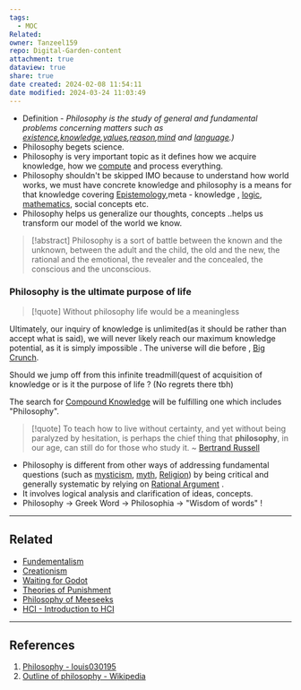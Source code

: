 ```yaml
---
tags:
  - MOC
Related: 
owner: Tanzeel159
repo: Digital-Garden-content
attachment: true
dataview: true
share: true
date created: 2024-02-08 11:54:11
date modified: 2024-03-24 11:03:49
---
```

- Definition -  *Philosophy is the study of general and fundamental problems concerning matters such as [existence](existence.md),[knowledge](knowledge.md),[values](values.md),[reason](reason.md),[mind](mind.md) and [language](language.md).)*
- Philosophy begets science.
- Philosophy is very important topic as it defines how we acquire knowledge, how we [compute](compute.md) and process everything.
- Philosophy shouldn't be skipped IMO because to understand how world works, we must have concrete knowledge and philosophy is a means for that knowledge covering [Epistemology](Epistemology.md),meta - knowledge , [logic](logic.md), [mathematics](mathematics.md), social concepts etc.
- Philosophy helps us generalize our thoughts, concepts ..helps us transform our model of the world we know.

> [!abstract] 
> Philosophy is a sort of battle between the known and the unknown, between the adult and the child, the old and the new, the rational and the emotional, the revealer and the concealed, the conscious and the unconscious.


### Philosophy is the ultimate purpose of life

> [!quote]
> Without philosophy life would be a meaningless

Ultimately, our inquiry of knowledge is unlimited(as it should be rather than accept what is said), we will never likely reach our maximum knowledge potential, as it is simply impossible . The universe will die before , [Big Crunch](./Big%20Crunch.md).

Should we jump off from this infinite treadmill(quest of acquisition of knowledge or is it the purpose of life ? (No regrets there tbh)

The search for [Compound Knowledge](Compound%20Knowledge.md) will be fulfilling one which includes "Philosophy".

> [!quote]
> To teach how to live without certainty, and yet without being paralyzed by hesitation, is perhaps the chief thing that **philosophy**, in our age, can still do for those who study it. ~ [Bertrand Russell](https://brain.louis030195.com/Philosophy/Epistemology/Logic/Bertrand+Russell)

- Philosophy is different from other ways of addressing fundamental questions (such as [mysticism](mysticism.md), [myth](myth.md), [Religion](Religion.md)) by being critical and generally systematic by relying on [Rational Argument](Rational%20Argument.md) . 
- It involves logical analysis and clarification of ideas, concepts. 
- Philosophy -> Greek Word -> Philosophia  -> "Wisdom of words" !





---
## Related
- [Fundementalism](./Fundementalism.md)
- [Creationism](./Creationism.md)
- [Waiting for Godot](./Waiting%20for%20Godot.md)
- [Theories of Punishment](./Theories%20of%20Punishment.md)
- [Philosophy of Meeseeks](./Philosophy%20of%20Meeseeks.md)
- [HCI - Introduction to HCI](HCI%20-%20Introduction%20to%20HCI.md)



---
## References

1) [Philosophy - louis030195](https://brain.louis030195.com/Philosophy/Philosophy)
2) [Outline of philosophy - Wikipedia](https://en.wikipedia.org/wiki/Outline_of_philosophy)